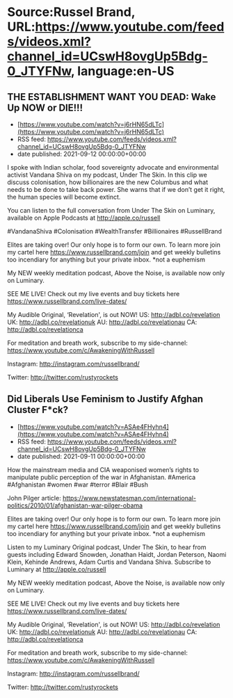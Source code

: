 # Source:Russel Brand, URL:https://www.youtube.com/feeds/videos.xml?channel_id=UCswH8ovgUp5Bdg-0_JTYFNw, language:en-US

## THE ESTABLISHMENT WANT YOU DEAD: Wake Up NOW or DIE!!!
 - [https://www.youtube.com/watch?v=j6rHN65dLTc](https://www.youtube.com/watch?v=j6rHN65dLTc)
 - RSS feed: https://www.youtube.com/feeds/videos.xml?channel_id=UCswH8ovgUp5Bdg-0_JTYFNw
 - date published: 2021-09-12 00:00:00+00:00

I spoke with Indian scholar, food sovereignty advocate and environmental activist Vandana Shiva on my podcast, Under The Skin. In this clip we discuss colonisation, how billionaires are the new Columbus and what needs to be done to take back power. She warns that if we don’t get it right, the human species will become extinct.  

You can listen to the full conversation from Under The Skin on Luminary, available on Apple Podcasts at http://apple.co/russell

#VandanaShiva #Colonisation #WealthTransfer #Billionaires #RussellBrand

Elites are taking over! Our only hope is to form our own. To learn more join my cartel here https://www.russellbrand.com/join and get weekly bulletins too incendiary for anything but your private inbox.
*not a euphemism

My NEW weekly meditation podcast, Above the Noise, is available now only on Luminary.

SEE ME LIVE! Check out my live events and buy tickets here https://www.russellbrand.com/live-dates/ 

My Audible Original, ‘Revelation', is out NOW!
US: http://adbl.co/revelation
UK: http://adbl.co/revelationuk
AU: http://adbl.co/revelationau
CA: http://adbl.co/revelationca

For meditation and breath work, subscribe to my side-channel: 
https://www.youtube.com/c/AwakeningWithRussell

Instagram: 
http://instagram.com/russellbrand/

Twitter: 
http://twitter.com/rustyrockets

## Did Liberals Use Feminism to Justify Afghan Cluster F*ck?
 - [https://www.youtube.com/watch?v=ASAe4FHyhn4](https://www.youtube.com/watch?v=ASAe4FHyhn4)
 - RSS feed: https://www.youtube.com/feeds/videos.xml?channel_id=UCswH8ovgUp5Bdg-0_JTYFNw
 - date published: 2021-09-11 00:00:00+00:00

How the mainstream media and CIA weaponised women’s rights to manipulate public perception of the war in Afghanistan. 
#America #Afghanistan #women #war #terror #Blair #Bush 

John Pilger article: 
https://www.newstatesman.com/international-politics/2010/01/afghanistan-war-pilger-obama

Elites are taking over! Our only hope is to form our own. To learn more join my cartel here https://www.russellbrand.com/join and get weekly bulletins too incendiary for anything but your private inbox.
*not a euphemism

Listen to my Luminary Original podcast, Under The Skin, to hear from guests including Edward Snowden, Jonathan Haidt, Jordan Peterson, Naomi Klein, Kehinde Andrews, Adam Curtis and Vandana Shiva.
Subscribe to Luminary at http://apple.co/russell 

My NEW weekly meditation podcast, Above the Noise, is available now only on Luminary.

SEE ME LIVE! Check out my live events and buy tickets here https://www.russellbrand.com/live-dates/ 

My Audible Original, ‘Revelation', is out NOW!
US: http://adbl.co/revelation
UK: http://adbl.co/revelationuk
AU: http://adbl.co/revelationau
CA: http://adbl.co/revelationca

For meditation and breath work, subscribe to my side-channel: 
https://www.youtube.com/c/AwakeningWithRussell

Instagram: 
http://instagram.com/russellbrand/

Twitter: 
http://twitter.com/rustyrockets

